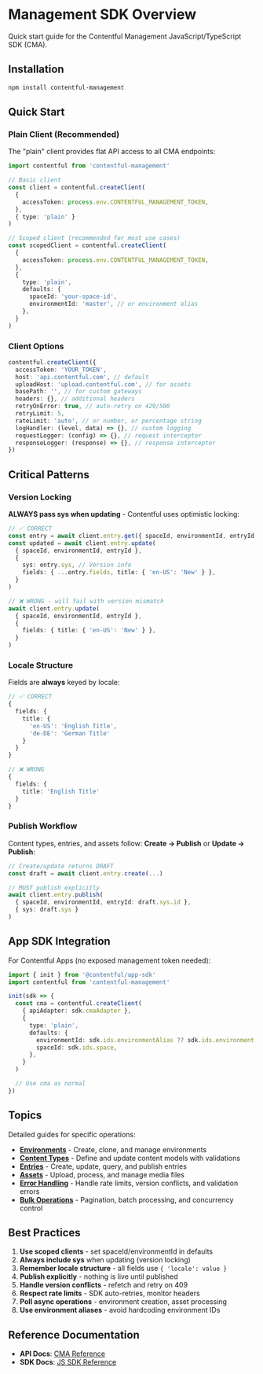 # Management SDK Overview

Quick start guide for the Contentful Management JavaScript/TypeScript SDK (CMA).

## Installation

```bash
npm install contentful-management
```

## Quick Start

### Plain Client (Recommended)

The "plain" client provides flat API access to all CMA endpoints:

```typescript
import contentful from 'contentful-management'

// Basic client
const client = contentful.createClient(
  {
    accessToken: process.env.CONTENTFUL_MANAGEMENT_TOKEN,
  },
  { type: 'plain' }
)

// Scoped client (recommended for most use cases)
const scopedClient = contentful.createClient(
  {
    accessToken: process.env.CONTENTFUL_MANAGEMENT_TOKEN,
  },
  {
    type: 'plain',
    defaults: {
      spaceId: 'your-space-id',
      environmentId: 'master', // or environment alias
    },
  }
)
```

### Client Options

```typescript
contentful.createClient({
  accessToken: 'YOUR_TOKEN',
  host: 'api.contentful.com', // default
  uploadHost: 'upload.contentful.com', // for assets
  basePath: '', // for custom gateways
  headers: {}, // additional headers
  retryOnError: true, // auto-retry on 429/500
  retryLimit: 5,
  rateLimit: 'auto', // or number, or percentage string
  logHandler: (level, data) => {}, // custom logging
  requestLogger: (config) => {}, // request interceptor
  responseLogger: (response) => {}, // response interceptor
})
```

## Critical Patterns

### Version Locking

**ALWAYS pass sys when updating** - Contentful uses optimistic locking:

```typescript
// ✅ CORRECT
const entry = await client.entry.get({ spaceId, environmentId, entryId })
const updated = await client.entry.update(
  { spaceId, environmentId, entryId },
  {
    sys: entry.sys, // Version info
    fields: { ...entry.fields, title: { 'en-US': 'New' } },
  }
)

// ❌ WRONG - will fail with version mismatch
await client.entry.update(
  { spaceId, environmentId, entryId },
  {
    fields: { title: { 'en-US': 'New' } },
  }
)
```

### Locale Structure

Fields are **always** keyed by locale:

```typescript
// ✅ CORRECT
{
  fields: {
    title: {
      'en-US': 'English Title',
      'de-DE': 'German Title'
    }
  }
}

// ❌ WRONG
{
  fields: {
    title: 'English Title'
  }
}
```

### Publish Workflow

Content types, entries, and assets follow: **Create → Publish** or **Update → Publish**:

```typescript
// Create/update returns DRAFT
const draft = await client.entry.create(...)

// MUST publish explicitly
await client.entry.publish(
  { spaceId, environmentId, entryId: draft.sys.id },
  { sys: draft.sys }
)
```

## App SDK Integration

For Contentful Apps (no exposed management token needed):

```typescript
import { init } from '@contentful/app-sdk'
import contentful from 'contentful-management'

init(sdk => {
  const cma = contentful.createClient(
    { apiAdapter: sdk.cmaAdapter },
    {
      type: 'plain',
      defaults: {
        environmentId: sdk.ids.environmentAlias ?? sdk.ids.environment,
        spaceId: sdk.ids.space,
      },
    }
  )

  // Use cma as normal
})
```

## Topics

Detailed guides for specific operations:

- **[Environments](environments.md)** - Create, clone, and manage environments
- **[Content Types](content-types.md)** - Define and update content models with validations
- **[Entries](entries.md)** - Create, update, query, and publish entries
- **[Assets](assets.md)** - Upload, process, and manage media files
- **[Error Handling](error-handling.md)** - Handle rate limits, version conflicts, and validation errors
- **[Bulk Operations](bulk-operations.md)** - Pagination, batch processing, and concurrency control

## Best Practices

1. **Use scoped clients** - set spaceId/environmentId in defaults
2. **Always include sys** when updating (version locking)
3. **Remember locale structure** - all fields use `{ 'locale': value }`
4. **Publish explicitly** - nothing is live until published
5. **Handle version conflicts** - refetch and retry on 409
6. **Respect rate limits** - SDK auto-retries, monitor headers
7. **Poll async operations** - environment creation, asset processing
8. **Use environment aliases** - avoid hardcoding environment IDs

## Reference Documentation

- **API Docs**: [CMA Reference](https://www.contentful.com/developers/docs/references/content-management-api/)
- **SDK Docs**: [JS SDK Reference](https://contentful.github.io/contentful-management.js/)
